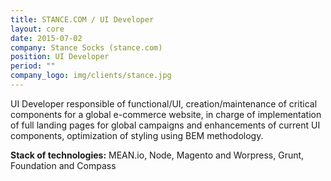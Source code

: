 ```yaml
---
title: STANCE.COM / UI Developer
layout: core
date: 2015-07-02
company: Stance Socks (stance.com)
position: UI Developer
period: ""
company_logo: img/clients/stance.jpg
---
```

UI Developer responsible of functional/UI,  creation/maintenance of critical components for a global e-commerce website, in charge of implementation of full landing pages for global campaigns and enhancements of current UI components, optimization of styling using BEM methodology. 

**Stack of technologies:** MEAN.io, Node, Magento and Worpress, Grunt, Foundation and Compass

